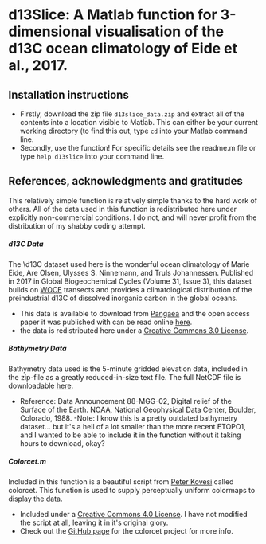 # d13Slice: A Matlab function for 3-dimensional visualisation of the d13C ocean climatology of Eide et al., 2017.

## Installation instructions
- Firstly, download the zip file `d13slice_data.zip` and extract all of the contents into a location visible to Matlab. This can either be your current working directory (to find this out, type `cd` into your Matlab command line. 
- Secondly, use the function! For specific details see the readme.m file or type `help d13slice` into your command line. 

## References, acknowledgments and gratitudes
This relatively simple function is relatively simple thanks to the hard work of others. All of the data used in this function is redistributed here under explicitly non-commercial conditions. I do not, and will never profit from the distribution of my shabby coding attempt. 

##### d13C Data
The \d13C dataset used here is the wonderful ocean climatology of Marie Eide, Are Olsen, Ulysses S. Ninnemann, and Truls Johannessen. Published in 2017 in Global Biogeochemical Cycles (Volume 31, Issue 3), this dataset builds on [WOCE](http://www.ewoce.org/) transects and provides a climatological distribution of the preindustrial d13C of dissolved inorganic carbon in the global oceans. 
- This data is available to download from [Pangaea](https://doi.pangaea.de/10.1594/PANGAEA.872004) and the open access paper it was published with can be read online [here](https://agupubs.onlinelibrary.wiley.com/doi/full/10.1002/2016GB005473).
- the data is redistributed here under a [Creative Commons 3.0 License](https://creativecommons.org/licenses/by/3.0/).

##### Bathymetry Data
Bathymetry data used is the 5-minute gridded elevation data, included in the zip-file as a greatly reduced-in-size text file. The full NetCDF file is downloadable [here](https://www.ngdc.noaa.gov/mgg/global/etopo5.HTML). 
- Reference: Data Announcement 88-MGG-02, Digital relief of the Surface of the Earth. NOAA, National Geophysical Data Center, Boulder, Colorado, 1988.
-Note: I know this is a pretty outdated bathymetry dataset... but it's a hell of a lot smaller than the more recent ETOPO1, and I wanted to be able to include it in the function without it taking hours to download, okay?

##### Colorcet.m
Included in this function is a beautiful script from [Peter Kovesi](https://peterkovesi.com/projects/colourmaps/) called colorcet. This function is used to supply perceptually uniform colormaps to display the data. 
- Included under a [Creative Commons 4.0 License](http://creativecommons.org/licenses/by/4.0/). I have not modified the script at all, leaving it in it's original glory. 
- Check out the [GitHub page](https://github.com/bokeh/colorcet) for the colorcet project for more info. 

